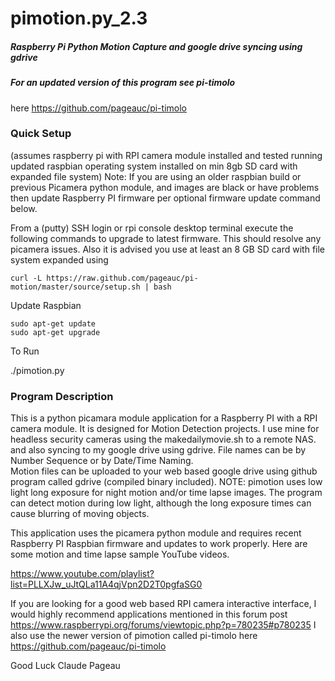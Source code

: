 # pimotion.py_2.3
##### Raspberry Pi Python Motion Capture and google drive syncing using gdrive
##### For an updated version of this program see pi-timolo 
here https://github.com/pageauc/pi-timolo

### Quick Setup

(assumes raspberry pi with RPI camera module installed and tested running updated raspbian
operating system installed on min 8gb SD card with expanded file system)
Note: If you are using an older raspbian build or previous Picamera python module,
and images are black or have problems then update Raspberry PI firmware per optional
firmware update command below.

From a (putty) SSH login or rpi console desktop terminal execute the following
commands to upgrade to latest firmware. This should resolve any picamera issues.
Also it is advised you use at least an 8 GB SD card with file system
expanded using

    curl -L https://raw.github.com/pageauc/pi-motion/master/source/setup.sh | bash

Update Raspbian

    sudo apt-get update
    sudo apt-get upgrade

To Run

   ./pimotion.py    

### Program Description

This is a python picamara module application for a Raspberry PI with a RPI camera
module. It is designed for Motion Detection projects.
I use mine for headless security cameras using the makedailymovie.sh to a remote NAS.
and also syncing to my google drive using gdrive.
File names can be by Number Sequence or by Date/Time Naming.  
Motion files can be uploaded to your web based google drive using 
github program called gdrive (compiled binary included).
NOTE:
pimotion uses low light long exposure for night motion and/or time lapse images.
The program can detect motion during low light, although the long exposure times
can cause blurring of moving objects.

This application uses the picamera python module and requires recent
Raspberry PI Raspbian firmware and updates to work properly.
Here are some motion and time lapse sample YouTube videos.

https://www.youtube.com/playlist?list=PLLXJw_uJtQLa11A4qjVpn2D2T0pgfaSG0

If you are looking for a good web based RPI camera interactive interface, I 
would highly recommend applications mentioned in this forum post
https://www.raspberrypi.org/forums/viewtopic.php?p=780235#p780235
I also use the newer version of pimotion called pi-timolo
here https://github.com/pageauc/pi-timolo
   
Good Luck
Claude Pageau 
